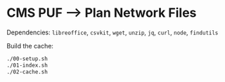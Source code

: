 # CMS PUF --> Plan Network Files

Dependencies: `libreoffice`, `csvkit`, `wget`, `unzip`, `jq`, `curl`, `node`, `findutils`

Build the cache:

```sh
./00-setup.sh
./01-index.sh
./02-cache.sh
```
